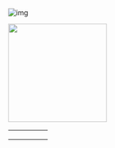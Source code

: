 # 

![img](img/yo.png)

<img src="img/yo.png" width="200">

|   |   |   |   |   |
|---|---|---|---|---|
|   |   |   |   |   |
|   |   |   |   |   |
|   |   |   |   |   |